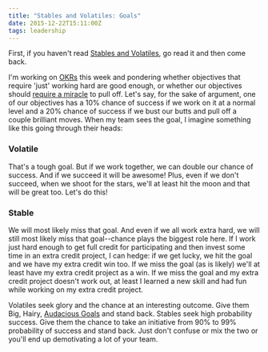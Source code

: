 ```yaml
---
title: "Stables and Volatiles: Goals"
date: 2015-12-22T15:11:00Z
tags: leadership
---
```


First, if you haven't read [Stables and Volatiles][1], go read it and then come
back.

I'm working on [OKRs][3] this week and pondering whether objectives that require
'just' working hard are good enough, or whether our objectives should [require a
miracle][2] to pull off. Let's say, for the sake of argument, one of our objectives
has a 10% chance of success if we work on it at a normal level and a 20% chance
of success if we bust our butts and pull off a couple brilliant moves. When my
team sees the goal, I imagine something like this going through their heads:

### Volatile

That's a tough goal. But if we work together, we can double our chance of
success. And if we succeed it will be awesome! Plus, even if we don't succeed,
when we shoot for the stars, we'll at least hit the moon and that will be great
too. Let's do this!

### Stable

We will most likely miss that goal. And even if we all work extra hard, we will
still most likely miss that goal--chance plays the biggest role here. If I work
just hard enough to get full credit for participating and then invest some time
in an extra credit project, I can hedge: if we get lucky, we hit the goal and we
have my extra credit win too. If we miss the goal (as is likely) we'll at least
have my extra credit project as a win. If we miss the goal and my extra credit
project doesn't work out, at least I learned a new skill and had fun while
working on my extra credit project.

Volatiles seek glory and the chance at an interesting outcome. Give them Big,
Hairy, [Audacious Goals][4] and stand back. Stables seek high probability success.
Give them the chance to take an initiative from 90% to 99% probability of
success and stand back. Just don't confuse or mix the two or you'll end up
demotivating a lot of your team.

  [1]: http://randsinrepose.com/archives/stables-and-volatiles/
  [2]: http://eleganthack.com/the-art-of-the-okr/
  [3]: https://weekdone.com/resources/objectives-key-results
  [4]: https://en.wikipedia.org/wiki/Big_Hairy_Audacious_Goal

